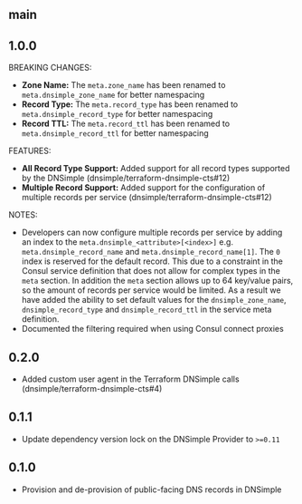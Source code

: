 ## main

## 1.0.0

BREAKING CHANGES:

* **Zone Name:** The `meta.zone_name` has been renamed to `meta.dnsimple_zone_name` for better namespacing
* **Record Type:** The `meta.record_type` has been renamed to `meta.dnsimple_record_type` for better namespacing
* **Record TTL:** The `meta.record_ttl` has been renamed to `meta.dnsimple_record_ttl` for better namespacing

FEATURES:

* **All Record Type Support:** Added support for all record types supported by the DNSimple (dnsimple/terraform-dnsimple-cts#12)
* **Multiple Record Support:** Added support for the configuration of multiple records per service (dnsimple/terraform-dnsimple-cts#12)

NOTES:

* Developers can now configure multiple records per service by adding an index to the `meta.dnsimple_<attribute>[<index>]` e.g. `meta.dnsimple_record_name` and `meta.dnsimple_record_name[1]`. The `0` index is reserved for the default record. This due to a constraint in the Consul service definition that does not allow for complex types in the `meta` section. In addition the `meta` section allows up to 64 key/value pairs, so the amount of records per service would be limited. As a result we have added the ability to set default values for the `dnsimple_zone_name`, `dnsimple_record_type` and `dnsimple_record_ttl` in the service meta definition.
* Documented the filtering required when using Consul connect proxies

## 0.2.0

* Added custom user agent in the Terraform DNSimple calls (dnsimple/terraform-dnsimple-cts#4)

## 0.1.1

* Update dependency version lock on the DNSimple Provider to `>=0.11`

## 0.1.0

* Provision and de-provision of public-facing DNS records in DNSimple

